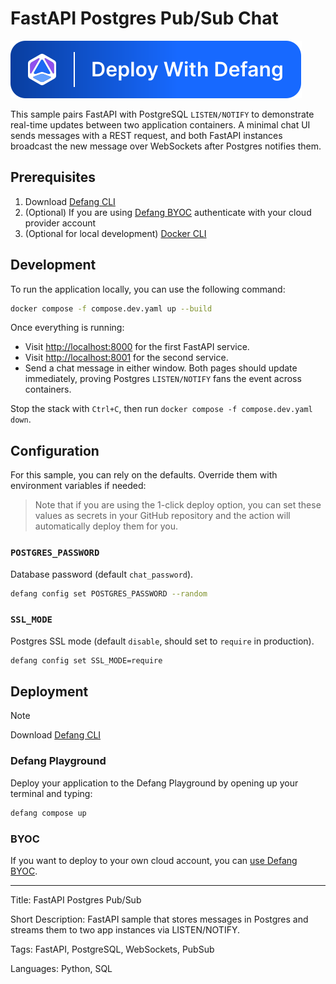 # FastAPI Postgres Pub/Sub Chat

[![1-click-deploy](https://raw.githubusercontent.com/DefangLabs/defang-assets/main/Logos/Buttons/SVG/deploy-with-defang.svg)](https://portal.defang.dev/redirect?url=https%3A%2F%2Fgithub.com%2Fnew%3Ftemplate_name%3Dsample-fastapi-postgres-pubsub-template%26template_owner%3DDefangSamples)

This sample pairs FastAPI with PostgreSQL `LISTEN/NOTIFY` to demonstrate real-time updates between two application containers. A minimal chat UI sends messages with a REST request, and both FastAPI instances broadcast the new message over WebSockets after Postgres notifies them.

## Prerequisites

1. Download [Defang CLI](https://github.com/DefangLabs/defang)
2. (Optional) If you are using [Defang BYOC](https://docs.defang.io/docs/concepts/defang-byoc) authenticate with your cloud provider account
3. (Optional for local development) [Docker CLI](https://docs.docker.com/engine/install/)

## Development

To run the application locally, you can use the following command:

```bash
docker compose -f compose.dev.yaml up --build
```

Once everything is running:
- Visit [http://localhost:8000](http://localhost:8000) for the first FastAPI service.
- Visit [http://localhost:8001](http://localhost:8001) for the second service.
- Send a chat message in either window. Both pages should update immediately, proving Postgres `LISTEN/NOTIFY` fans the event across containers.

Stop the stack with `Ctrl+C`, then run `docker compose -f compose.dev.yaml down`.

## Configuration

For this sample, you can rely on the defaults. Override them with environment variables if needed:

> Note that if you are using the 1-click deploy option, you can set these values as secrets in your GitHub repository and the action will automatically deploy them for you.

### `POSTGRES_PASSWORD`
Database password (default `chat_password`).
```bash
defang config set POSTGRES_PASSWORD --random
```

### `SSL_MODE`

Postgres SSL mode (default `disable`, should set to `require` in production).
```bash
defang config set SSL_MODE=require
```

## Deployment

> [!NOTE]
> Download [Defang CLI](https://github.com/DefangLabs/defang)

### Defang Playground

Deploy your application to the Defang Playground by opening up your terminal and typing:
```bash
defang compose up
```

### BYOC

If you want to deploy to your own cloud account, you can [use Defang BYOC](https://docs.defang.io/docs/tutorials/deploy-to-your-cloud).

---

Title: FastAPI Postgres Pub/Sub

Short Description: FastAPI sample that stores messages in Postgres and streams them to two app instances via LISTEN/NOTIFY.

Tags: FastAPI, PostgreSQL, WebSockets, PubSub

Languages: Python, SQL
